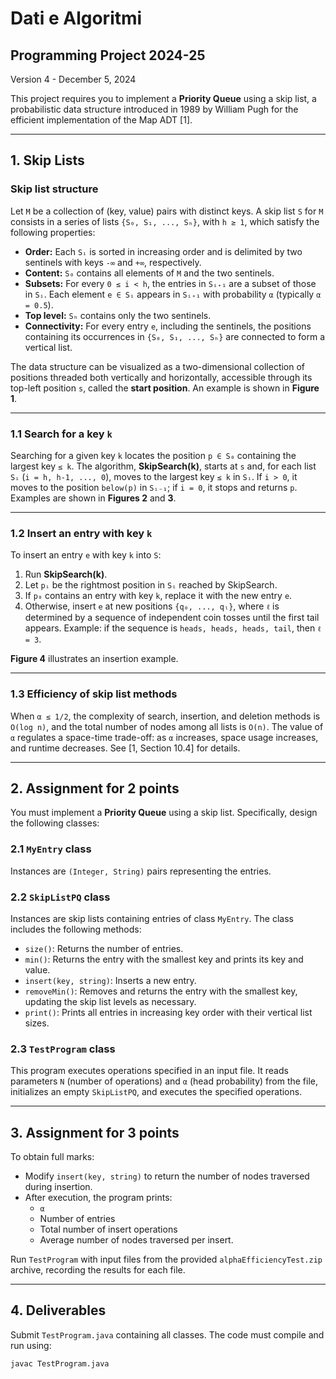 # Dati e Algoritmi

## Programming Project 2024-25

Version 4 - December 5, 2024

This project requires you to implement a **Priority Queue** using a skip list, a probabilistic data structure introduced in 1989 by William Pugh for the efficient implementation of the Map ADT [1].

---

## 1. Skip Lists

### Skip list structure

Let `M` be a collection of (key, value) pairs with distinct keys. A skip list `S` for `M` consists in a series of lists `{S₀, S₁, ..., Sₕ}`, with `h ≥ 1`, which satisfy the following properties:

- **Order:** Each `Sᵢ` is sorted in increasing order and is delimited by two sentinels with keys `-∞` and `+∞`, respectively.
- **Content:** `S₀` contains all elements of `M` and the two sentinels.
- **Subsets:** For every `0 ≤ i < h`, the entries in `Sᵢ₊₁` are a subset of those in `Sᵢ`. Each element `e ∈ Sᵢ` appears in `Sᵢ₊₁` with probability `α` (typically `α = 0.5`).
- **Top level:** `Sₕ` contains only the two sentinels.
- **Connectivity:** For every entry `e`, including the sentinels, the positions containing its occurrences in `{S₀, S₁, ..., Sₕ}` are connected to form a vertical list.

The data structure can be visualized as a two-dimensional collection of positions threaded both vertically and horizontally, accessible through its top-left position `s`, called the **start position**. An example is shown in **Figure 1**.

---

### 1.1 Search for a key `k`

Searching for a given key `k` locates the position `p ∈ S₀` containing the largest key `≤ k`. The algorithm, **SkipSearch(k)**, starts at `s` and, for each list `Sᵢ` (`i = h, h-1, ..., 0`), moves to the largest key `≤ k` in `Sᵢ`. If `i > 0`, it moves to the position `below(p)` in `Sᵢ₋₁`; if `i = 0`, it stops and returns `p`. Examples are shown in **Figures 2** and **3**.

---

### 1.2 Insert an entry with key `k`

To insert an entry `e` with key `k` into `S`:

1. Run **SkipSearch(k)**.
2. Let `pᵢ` be the rightmost position in `Sᵢ` reached by SkipSearch.
3. If `p₀` contains an entry with key `k`, replace it with the new entry `e`.
4. Otherwise, insert `e` at new positions `{q₀, ..., qₗ}`, where `ℓ` is determined by a sequence of independent coin tosses until the first tail appears. Example: if the sequence is `heads, heads, heads, tail`, then `ℓ = 3`.

**Figure 4** illustrates an insertion example.

---

### 1.3 Efficiency of skip list methods

When `α ≤ 1/2`, the complexity of search, insertion, and deletion methods is `O(log n)`, and the total number of nodes among all lists is `O(n)`. The value of `α` regulates a space-time trade-off: as `α` increases, space usage increases, and runtime decreases. See [1, Section 10.4] for details.

---

## 2. Assignment for 2 points

You must implement a **Priority Queue** using a skip list. Specifically, design the following classes:

### 2.1 `MyEntry` class

Instances are `(Integer, String)` pairs representing the entries.

### 2.2 `SkipListPQ` class

Instances are skip lists containing entries of class `MyEntry`. The class includes the following methods:

- `size()`: Returns the number of entries.
- `min()`: Returns the entry with the smallest key and prints its key and value.
- `insert(key, string)`: Inserts a new entry.
- `removeMin()`: Removes and returns the entry with the smallest key, updating the skip list levels as necessary.
- `print()`: Prints all entries in increasing key order with their vertical list sizes.

### 2.3 `TestProgram` class

This program executes operations specified in an input file. It reads parameters `N` (number of operations) and `α` (head probability) from the file, initializes an empty `SkipListPQ`, and executes the specified operations.

---

## 3. Assignment for 3 points

To obtain full marks:

- Modify `insert(key, string)` to return the number of nodes traversed during insertion.
- After execution, the program prints:
  - `α`
  - Number of entries
  - Total number of insert operations
  - Average number of nodes traversed per insert.

Run `TestProgram` with input files from the provided `alphaEfficiencyTest.zip` archive, recording the results for each file.

---

## 4. Deliverables

Submit `TestProgram.java` containing all classes. The code must compile and run using:

```bash
javac TestProgram.java

